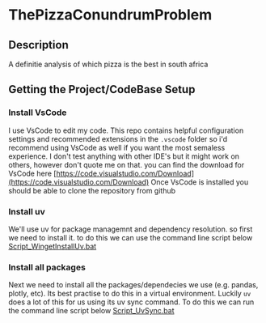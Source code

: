 <!-- start header -->
# ThePizzaConundrumProblem
<!-- end header -->





## Description
<!-- start description -->
A definitie analysis of which pizza is the best in south africa
<!-- end description -->

## Getting the Project/CodeBase Setup
### Install VsCode 
I use VsCode to edit my code. This repo contains helpful configuration settings and recommended extensions in the `.vscode` folder so i'd recommend using VsCode as well if you want the most semaless experience. I don't test anything with other IDE's but it might work on others, however don't quote me on that.
you can find the download for VsCode here 
[https://code.visualstudio.com/Download](https://code.visualstudio.com/Download)
Once VsCode is installed you should be able to clone the repository from github


### Install uv
We'll use uv for package managemnt and dependency resolution. 
so first we need to install it. 
to do this we can use the command line script below
[Script_WingetInstallUv.bat](Script_WingetInstallUv.bat)

### Install all packages
Next we need to install all the packages/dependecies we use (e.g. pandas, plotly, etc).
Its best practise to do this in a virtual environment. Luckily `uv` does a lot of this for us using its uv sync command. 
To do this we can run the command line script below
[Script_UvSync.bat](Script_UvSync.bat)



